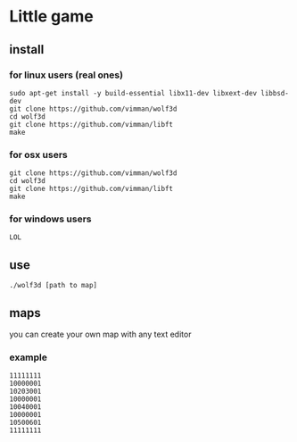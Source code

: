 # Little game

## install

### for linux users (real ones)
```
sudo apt-get install -y build-essential libx11-dev libxext-dev libbsd-dev
git clone https://github.com/vimman/wolf3d
cd wolf3d
git clone https://github.com/vimman/libft
make
```

### for osx users
```
git clone https://github.com/vimman/wolf3d
cd wolf3d
git clone https://github.com/vimman/libft
make
```

### for windows users

```LOL```

## use

```
./wolf3d [path to map]
```

## maps
you can create your own map with any text editor

### example
```
11111111
10000001
10203001
10000001
10040001
10000001
10500601
11111111
```
